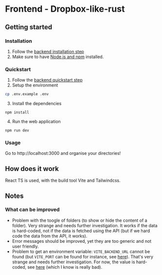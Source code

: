 # Frontend - Dropbox-like-rust

## Getting started

### Installation

1. Follow the [backend installation step](../backend/README.md)
2. Make sure to have [Node.js and npm](https://docs.npmjs.com/downloading-and-installing-node-js-and-npm) installed.

### Quickstart

1. Follow the [backend quickstart step](../backend/README.md)
2. Setup the environment
```bash
cp .env.example .env
```
3. Install the dependencies
```
npm install
```
4. Run the web application
```
npm run dev
```

### Usage

Go to http://localhost:3000 and organise your directories!

## How does it work

React TS is used, with the build tool Vite and Tailwindcss.

## Notes

### What can be improved

- Problem with the toogle of folders (to show or hide the content of a folder). Very strange and needs further investigation. It works if the data is hard-coded, not if the data is fetched using the API (but if we hard code the data from the API, it works).
- Error messages should be improved, yet they are too generic and not user friendly.
- Problem to get an environment variable: `VITE_BACKEND_URL` cannot be found (but `VITE_PORT` can be found for instance, see [here](./vite.config.ts)). That's very strange and needs further investigation. For now, the value is hard-coded, see [here](./src/config/env.ts) (which I know is really bad).
